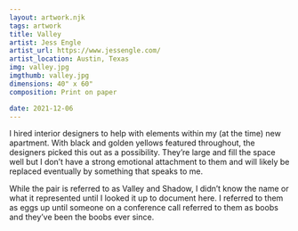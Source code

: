 ```yaml
---
layout: artwork.njk
tags: artwork
title: Valley
artist: Jess Engle
artist_url: https://www.jessengle.com/
artist_location: Austin, Texas
img: valley.jpg
imgthumb: valley.jpg
dimensions: 40" x 60"
composition: Print on paper

date: 2021-12-06
---
```


I hired interior designers to help with elements within my (at the time) new apartment. With black and golden yellows featured throughout, the designers picked this out as a possibility. They’re large and fill the space well but I don’t have a strong emotional attachment to them and will likely be replaced eventually by something that speaks to me. 

While the pair is referred to as Valley and Shadow, I didn’t know the name or what it represented until I looked it up to document here. I referred to them as eggs up until someone on a conference call referred to them as boobs and they’ve been the boobs ever since.
